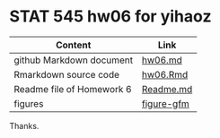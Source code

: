 # STAT 545 hw06 for yihaoz


Content | Link
--------|---------
github Markdown document | [hw06.md](hw06.md)
Rmarkdown source code | [hw06.Rmd](hw06.Rmd)
Readme file of Homework 6 | [Readme.md](README.md)
figures | [figure-gfm](hw06_files/figure-gfm/)

Thanks.
